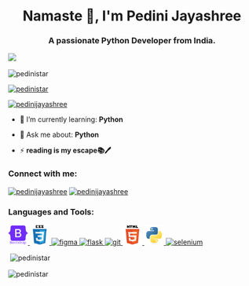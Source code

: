 <h1 align="center">Namaste 🙏, I'm Pedini Jayashree</h1>
<h3 align="center">A passionate Python Developer from India.</h3>


<img src="https://github.com/pedinistar/pedinistar/assets/134771316/e966a94a-3acd-4882-9ba9-2cf27ce88d05">



<p align="left"> <img src="https://komarev.com/ghpvc/?username=pedinistar&label=Profile%20views&color=0e75b6&style=flat" alt="pedinistar" /> </p>

<p align="left"> <a href="https://github.com/ryo-ma/github-profile-trophy"><img src="https://github-profile-trophy.vercel.app/?username=pedinistar" alt="pedinistar" /></a> </p>

<p align="left"> <a href="https://twitter.com/pedinijayashree" target="blank"><img src="https://img.shields.io/twitter/follow/pedinijayashree?logo=twitter&style=for-the-badge" alt="pedinijayashree" /></a> </p>

- 🌱 I’m currently learning: **Python**

- 💬 Ask me about: **Python**

- ⚡ **reading is my escape📚🖊️**


<h3 align="left">Connect with me:</h3>
<p align="left">
<a href="https://twitter.com/pedinijayashree" target="blank"><img align="center" src="https://raw.githubusercontent.com/rahuldkjain/github-profile-readme-generator/master/src/images/icons/Social/twitter.svg" alt="pedinijayashree" height="30" width="40" /></a>
<a href="https://linkedin.com/in/pedinijayashree" target="blank"><img align="center" src="https://raw.githubusercontent.com/rahuldkjain/github-profile-readme-generator/master/src/images/icons/Social/linked-in-alt.svg" alt="pedinijayashree" height="30" width="40" /></a>
</p>

<h3 align="left">Languages and Tools:</h3>
<p align="left"> <a href="https://getbootstrap.com" target="_blank" rel="noreferrer"> <img src="https://raw.githubusercontent.com/devicons/devicon/master/icons/bootstrap/bootstrap-plain-wordmark.svg" alt="bootstrap" width="40" height="40"/> </a> <a href="https://www.w3schools.com/css/" target="_blank" rel="noreferrer"> <img src="https://raw.githubusercontent.com/devicons/devicon/master/icons/css3/css3-original-wordmark.svg" alt="css3" width="40" height="40"/> </a> <a href="https://www.figma.com/" target="_blank" rel="noreferrer"> <img src="https://www.vectorlogo.zone/logos/figma/figma-icon.svg" alt="figma" width="40" height="40"/> </a> <a href="https://flask.palletsprojects.com/" target="_blank" rel="noreferrer"> <img src="https://www.vectorlogo.zone/logos/pocoo_flask/pocoo_flask-icon.svg" alt="flask" width="40" height="40"/> </a> <a href="https://git-scm.com/" target="_blank" rel="noreferrer"> <img src="https://www.vectorlogo.zone/logos/git-scm/git-scm-icon.svg" alt="git" width="40" height="40"/> </a> <a href="https://www.w3.org/html/" target="_blank" rel="noreferrer"> <img src="https://raw.githubusercontent.com/devicons/devicon/master/icons/html5/html5-original-wordmark.svg" alt="html5" width="40" height="40"/> </a> <a href="https://www.python.org" target="_blank" rel="noreferrer"> <img src="https://raw.githubusercontent.com/devicons/devicon/master/icons/python/python-original.svg" alt="python" width="40" height="40"/> </a> <a href="https://www.selenium.dev" target="_blank" rel="noreferrer"> <img src="https://raw.githubusercontent.com/detain/svg-logos/780f25886640cef088af994181646db2f6b1a3f8/svg/selenium-logo.svg" alt="selenium" width="40" height="40"/> </a> </p>

<p>&nbsp;<img align="center" src="https://github-readme-stats.vercel.app/api?username=pedinistar&show_icons=true&locale=en" alt="pedinistar" /></p>

<p><img align="center" src="https://github-readme-streak-stats.herokuapp.com/?user=pedinistar&" alt="pedinistar" /></p>
